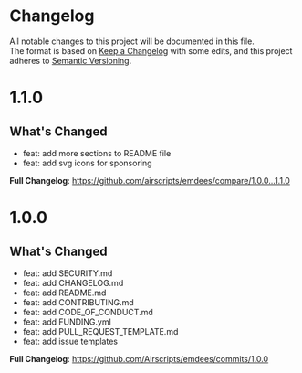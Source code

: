 # Changelog
All notable changes to this project will be documented in this file.  
The format is based on [Keep a Changelog](https://keepachangelog.com/en/1.0.0/) with some edits,
and this project adheres to [Semantic Versioning](https://semver.org/spec/v2.0.0.html).  

# 1.1.0

## What's Changed
* feat: add more sections to README file
* feat: add svg icons for sponsoring

**Full Changelog**: https://github.com/airscripts/emdees/compare/1.0.0...1.1.0

# 1.0.0

## What's Changed
* feat: add SECURITY.md
* feat: add CHANGELOG.md
* feat: add README.md
* feat: add CONTRIBUTING.md
* feat: add CODE_OF_CONDUCT.md
* feat: add FUNDING.yml
* feat: add PULL_REQUEST_TEMPLATE.md
* feat: add issue templates

**Full Changelog**: https://github.com/Airscripts/emdees/commits/1.0.0
